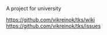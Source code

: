 A project for university

https://github.com/vikreinok/tks/wiki <br>
https://github.com/vikreinok/tks/issues
